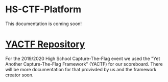 # HS-CTF-Platform

This documentation is coming soon!

# [YACTF Repository](https://github.com/yacf/yacf)
For the 2019/2020 High School Capture-The-Flag event we used the "Yet Another Capture-The-Flag Framework" (YACTF) for our scoreboard. There will be more documentation for that provivded by us and the framework creator soon.
